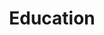 ---
title: Education
cms_exclude: true


# Optional header image (relative to `static/media/` folder).
header:
  caption: ''
  image: ''

# Page title
title: Education
# Page type - we want a landing page (such as a homepage)
type: landing

# Your landing page sections - add as many different content blocks as you like
sections:
  - block: markdown
    id: education
    content:
      title: 
      subtitle: A subtitle
      text: Add any **markdown** formatted content here - text, images, videos, galleries - and even HTML code!
    design:
      # Choose how many columns the section has. Valid values: '1' or '2'.
      columns: '2'
---